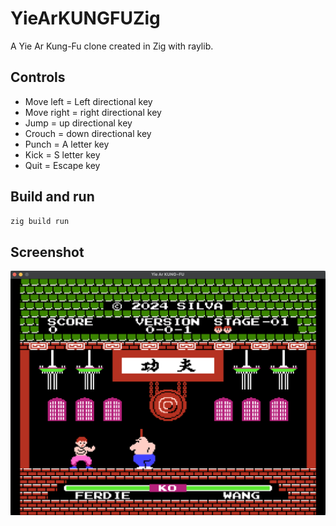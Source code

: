 # YieArKUNGFUZig

A Yie Ar Kung-Fu clone created in Zig with raylib.

## Controls

* Move left = Left directional key
* Move right = right directional key
* Jump = up directional key
* Crouch = down directional key
* Punch = A letter key
* Kick = S letter key
* Quit = Escape key

## Build and run

```bash
zig build run
```

## Screenshot

![YieArKUNGFUZig](ss.png)